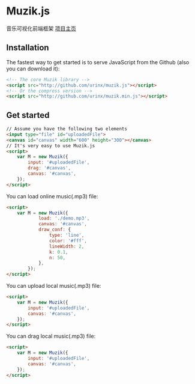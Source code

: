 Muzik.js
========

音乐可视化前端框架
[项目主页](http://urinx.github.io/)

## Installation

The fastest way to get started is to serve JavaScript from the Github (also you can download it):
```html
<!-- The core Muzik library -->
<script src="http://github.com/urinx/muzik.js"></script>
<!-- Or the compress version -->
<script src="http://github.com/urinx/muzik.min.js"></script>
```

## Get started

```html
// Assume you have the following two elements
<input type="file" id="uploadedFile">
<canvas id="canvas" width="600" height="300"></canvas>
// It's very easy to use Muzik.js
<script>
	var M = new Muzik({
		input: '#uploadedFile',
		drag: '#canvas',
		canvas: '#canvas',
	});
</script>
```

You can load online music(.mp3) file:
```html
<script>
	var M = new Muzik({
			load: './demo.mp3',
			canvas: '#canvas',
			draw_conf: {
				type: 'line',
				color: '#fff',
				lineWidth: 2,
				k: 0.1,
				n: 50,
			},
		});
</script>
```

You can upload local music(.mp3) file:
```html
<script>
	var M = new Muzik({
		input: '#uploadedFile',
		canvas: '#canvas',
	});
</script>
```

You can drag local music(.mp3) file:
```html
<script>
	var M = new Muzik({
		input: '#uploadedFile',
		canvas: '#canvas',
	});
</script>
```
